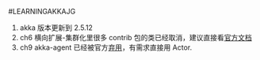 #LEARNINGAKKAJG

1. akka 版本更新到 2.5.12
1. ch6 横向扩展-集群化里很多 contrib 包的类已经取消，建议直接看[官方文档](https://doc.akka.io/docs/akka/2.5.12/index-cluster.html)
1. ch9 akka-agent 已经被官方[弃用](https://doc.akka.io/docs/akka/current/project/migration-guide-2.4.x-2.5.x.html)，有需求直接用 Actor.

